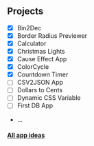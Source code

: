 ## Projects

- [x] Bin2Dec
- [x] Border Radius Previewer
- [x] Calculator
- [x] Christmas Lights
- [x] Cause Effect App
- [x] ColorCycle
- [x] Countdown Timer
- [ ] CSV2JSON App
- [ ] Dollars to Cents
- [ ] Dynamic CSS Variable
- [ ] First DB App
- ...

#### [All app ideas](https://github.com/luanmcosta/app-ideas)
